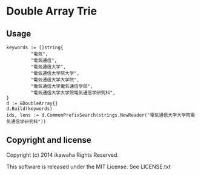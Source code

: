 # Double Array Trie

## Usage

```
keywords := []string{
         "電気",                
         "電気通信",              
         "電気通信大学",            
         "電気通信大学院大学",         
         "電気通信大学大学院",         
         "電気通信大学電気通信学部",      
         "電気通信大学大学院電気通信学研究科",
}		
d := &DoubleArray{}
d.Build(keywords)
ids, lens := d.CommonPrefixSearch(strings.NewReader("電気通信大学大学院電気通信学研究科"))
```

## Copyright and license

Copyright (c) 2014 ikawaha Rights Reserved.

This software is released under the MIT License. See LICENSE.txt
